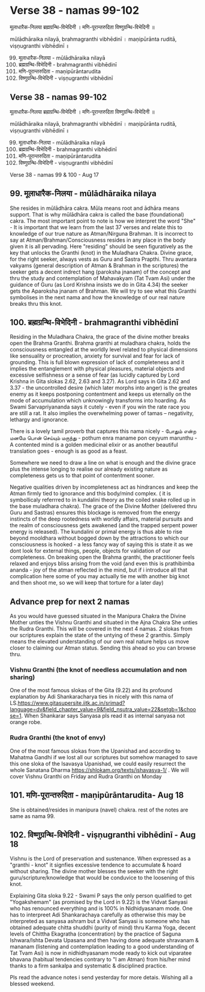 # Verse 38 - namas 99-102

मूलाधारैक-निलया ब्रह्मग्रन्थि-विभेदिनी ।
मणि-पूरान्तरुदिता विष्णुग्रन्थि-विभेदिनी ॥

mūlādhāraika nilayā, brahmagranthi vibhēdinī ।
maṇipūrānta ruditā, viṣṇugranthi vibhēdinī ॥

99. मूलाधारैक-निलया - mūlādhāraika nilayā
100. ब्रह्मग्रन्थि-विभेदिनी - brahmagranthi vibhēdinī
101. मणि-पूरान्तरुदिता - maṇipūrāntarudita
102. विष्णुग्रन्थि-विभेदिनी - viṣṇugranthi vibhēdinī

## Verse 38 - namas 99-102

मूलाधारैक-निलया ब्रह्मग्रन्थि-विभेदिनी । 
मणि-पूरान्तरुदिता विष्णुग्रन्थि-विभेदिनी ॥

mūlādhāraika nilayā, brahmagranthi vibhēdinī । 
maṇipūrānta ruditā, viṣṇugranthi vibhēdinī ॥

99. मूलाधारैक-निलया - mūlādhāraika nilayā
100. ब्रह्मग्रन्थि-विभेदिनी - brahmagranthi vibhēdinī
101. मणि-पूरान्तरुदिता - maṇipūrāntarudita
102. विष्णुग्रन्थि-विभेदिनी - viṣṇugranthi vibhēdinī

Verse 38 - namas 99 & 100 - Aug 17 

## 99. मूलाधारैक-निलया - mūlādhāraika nilaya 

She resides in mūlādhāra cakra. Mūla means root and ādhāra means support. That is why mūlādhāra cakra is called the base (foundational) cakra. The most important point to note is how we interpret the word "She" - It is important that we learn from the last 37 verses and relate this to knowledge of our true nature as Atman/Nirguna Brahman. It is incorrect to say at Atman/Brahman/Consciousness resides in any place in the body given it is all pervading. Here "residing" should be seen figuratively as the key that unlocks the Granthi (knot) in the Muladhara Chakra. Divine grace, for the right seeker, always vests as Guru and Sastra Prapthi. Thru avantara vakyams (general description of Atman & Brahman in the scriptures) the seeker gets a decent indrect hang (paroksha jnanam) of the concept and thru the study and contemplation of Mahavakyam (Tat Tvam Asi) under the guidance of Guru (as Lord Krishna insists we do in Gita 4.34) the seeker gets the Aparoksha jnanam of Brahman. We will try to see what this Granthi symbolises in the next nama and how the knowledge of our real nature breaks thru this knot.

## 100. ब्रह्मग्रन्थि-विभेदिनी - brahmagranthi vibhēdinī

Residing in the Muladhara Chakra, the grace of the divine mother breaks open the Brahma Granthi. Brahma granthi at muladhara chakra, holds the consciousness entangled at the worldly level related to physical dimensions like sensuality or procreation, anxiety for survival and fear for lack of grounding. This is full blown expression of lack of completeness and it implies the entanglement with physical pleasures, material objects and excessive selfishness or a sense of fear (as lucidly captured by Lord Krishna in Gita slokas 2.62, 2.63 and 3.27). As Lord says in Gita 2.62 and 3.37 - the uncontrolled desire (which later morphs into anger) is the greates enemy as it keeps postponing contentment and keeps us eternally on the mode of accumulation which unknowingly transforms into hoarding. As Swami Sarvapriyananda says it cutely - even if you win the rate race you are still a rat. It also implies the overwhelming power of tamas – negativity, lethargy and ignorance. 

There is a lovely tamil proverb that captures this nama nicely - போதும் என்ற மனமே பொன் செய்யும் மருந்து - pothum enra maname pon ceyyum marunthu - A contented mind is a golden medicinal elixir or as another beautiful translation goes - enough is as good as a feast. 

Somewhere we need to draw a line on what is enough and the divine grace plus the intense longing to realise our already existing nature as completeness gets us to that point of contentment sooner.

Negative qualities driven by incompleteness act as hindrances and keep the Atman firmly tied to ignorance and this body/mind complex. ( it is symbollicaly referrred to in kundalini theory as the coiled snake rolled up in the base muladhara chakra). The grace of the Divine Mother (delivered thru Guru and Sastras) ensures this blockage is removed from the energy instincts of the deep rootedness with worldly affairs, material pursuits and the realm of consciousness gets awakened (and the trapped serpent power energy is released). The kundalini or primal energy is thus able to rise beyond mooldhara without bogged down by the attractions to which our consciousness is hooked - a less fancy way of saying this is state it as we dont look for external things, people, objects for validation of our completeness. On breaking open the Brahma granthi, the practitioner feels relaxed and enjoys bliss arising from the void (and even this is prathibimba ananda - joy of the atman reflected in the mind, but if i introduce all that complication here some of you may actually tie me with another big knot and then shoot me, so we will keep that torture for a later day)

## Advance prep for next 2 namas 

As you would have guessed situated in the Manipura Chakra the Divine Mother unties the Vishnu Granthi and situated in the Ajna Chakra She unties the Rudra Granthi. This will be covered in the next 4 namas. 2 slokas from our scriptures explain the state of the untying of these 2 granthis.  Simply means the elevated understanding of our own real nature helps us move closer to claiming our Atman status. Sending this ahead so you can browse thru. 

### Vishnu Granthi (the knot of needless accumulation and non sharing) 

One of the most famous slokas of the Gita (9.22) and its profound explanation by Adi Shankaracharya ties in nicely with this nama of LS.https://www.gitasupersite.iitk.ac.in/srimad?language=dv&field_chapter_value=9&field_nsutra_value=22&setgb=1&choose=1. When Shankarar says Sanyasa pls read it as internal sanyasa not orange robe.

### Rudra Granthi (the knot of envy) 

One of the most famous slokas from the Upanishad and according to Mahatma Gandhi if we lost all our scriptures but somehow managed to save this one sloka of the Isavasya Upanishad, we could easily resurrect the whole Sanatana Dharma https://shlokam.org/texts/ishavasya-1/ . We will cover Vishnu Granthi on Friday and Rudra Granthi on Monday

## 101. मणि-पूरान्तरुदिता - maṇipūrāntarudita- Aug 18

She is obtained/resides in manipura (navel) chakra. rest of the notes are same as nama 99.

## 102. विष्णुग्रन्थि-विभेदिनी - viṣṇugranthi vibhēdinī - Aug 18

Vishnu is the Lord of preservation and sustenance. When expressed as a "granthi - knot" it signfies excessive tendence to accumulate & hoard without sharing. The divine mother blesses the seeker with the right guru/scripture/knowledge that would be conduvice to the loosening of this knot. 

Explaining Gita sloka 9.22 - Swami P says the only person qualified to get "Yogakshemam" (as promised by the Lord in 9.22) is the Vidvat Sanyasi who has renounced everything and is 100% in Nidhidyasanam mode. One has to interpreet Adi Shankarachaya carefully as otherwise this may be interpreted as sanyasa ashram but a Vidvat Sanyasi is someone who has obtained adequate chitta shuddhi (purity of mind) thru Karma Yoga, decent levels of Chittha Ekagratha (concentration) by the practice of Saguna Ishwara/Ishta Devata Upasana and then having done adequate shravanam & mananam (listening and contemplation leading to a good understanding of Tat Tvam Asi) is now in nidhidhyasanam mode ready to kick out viparatee bhavana (habitual tendencies contrary to "I am Atman) from his/her mind thanks to a firm sankalpa and systematic & disciplined practice.

Pls read the advance notes i send yesterday for more detais. Wishing all a blessed weekend.

